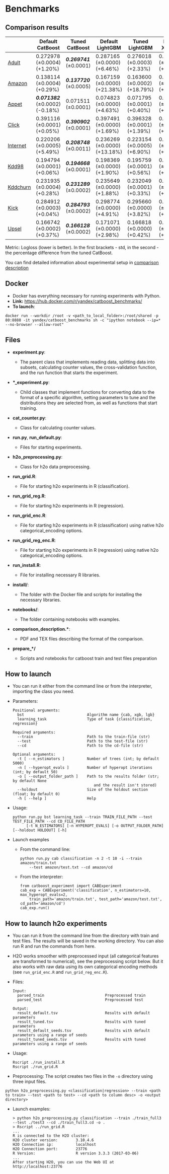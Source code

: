 # Benchmarks

## Comparison results

| | Default CatBoost | Tuned CatBoost | Default LightGBM | Tuned LightGBM | Default XGBoost | Tuned XGBoost | Default H2O | Tuned H2O
--- | --- | --- | --- | --- | --- | --- | --- | ---
[Adult](https://archive.ics.uci.edu/ml/datasets/Adult) | 0.272978 (±0.0004) (+1.20%) | _**0.269741**_ (±0.0001) | 0.287165 (±0.0000) (+6.46%) | 0.276018 (±0.0003) (+2.33%) | 0.280087 (±0.0000) (+3.84%) | 0.275423 (±0.0002) (+2.11%) | 0.276066 (±0.0000) (+2.35%) | 0.275104 (±0.0003) (+1.99%)
[Amazon](https://www.kaggle.com/c/amazon-employee-access-challenge) | 0.138114 (±0.0004) (+0.29%) | _**0.137720**_ (±0.0005) | 0.167159 (±0.0000) (+21.38%) | 0.163600 (±0.0002) (+18.79%) | 0.165365 (±0.0000) (+20.07%) | 0.163271 (±0.0001) (+18.55%) | 0.169497 (±0.0000) (+23.07%) | 0.162641 (±0.0001) (+18.09%)
[Appet](http://www.kdd.org/kdd-cup/view/kdd-cup-2009/Data) | _**0.071382**_ (±0.0002) (-0.18%) | 0.071511 (±0.0001) | 0.074823 (±0.0000) (+4.63%) | 0.071795 (±0.0001) (+0.40%) | 0.074659 (±0.0000) (+4.40%) | 0.071760 (±0.0000) (+0.35%) | 0.073554 (±0.0000) (+2.86%) | 0.072457 (±0.0002) (+1.32%)
[Click](http://www.kdd.org/kdd-cup/view/kdd-cup-2012-track-2) | 0.391116 (±0.0001) (+0.05%) | _**0.390902**_ (±0.0001) | 0.397491 (±0.0000) (+1.69%) | 0.396328 (±0.0001) (+1.39%) | 0.397638 (±0.0000) (+1.72%) | 0.396242 (±0.0000) (+1.37%) | 0.397853 (±0.0000) (+1.78%) | 0.397595 (±0.0001) (+1.71%)
[Internet](https://kdd.ics.uci.edu/databases/internet_usage/internet_usage.html) | 0.220206 (±0.0005) (+5.49%) | _**0.208748**_ (±0.0011) | 0.236269 (±0.0000) (+13.18%) | 0.223154 (±0.0005) (+6.90%) | 0.234678 (±0.0000) (+12.42%) | 0.225323 (±0.0002) (+7.94%) | 0.240228 (±0.0000) (+15.08%) | 0.222091 (±0.0005) (+6.39%)
[Kdd98](https://kdd.ics.uci.edu/databases/kddcup98/kddcup98.html) | 0.194794 (±0.0001) (+0.06%) | _**0.194668**_ (±0.0001) | 0.198369 (±0.0000) (+1.90%) | 0.195759 (±0.0001) (+0.56%) | 0.197949 (±0.0000) (+1.69%) | 0.195677 (±0.0000) (+0.52%) | 0.196075 (±0.0000) (+0.72%) | 0.195395 (±0.0000) (+0.37%)
[Kddchurn](http://www.kdd.org/kdd-cup/view/kdd-cup-2009/Data) | 0.231935 (±0.0004) (+0.28%) | _**0.231289**_ (±0.0002) | 0.235649 (±0.0000) (+1.88%) | 0.232049 (±0.0001) (+0.33%) | 0.233693 (±0.0000) (+1.04%) | 0.233123 (±0.0001) (+0.79%) | 0.232874 (±0.0000) (+0.68%) | 0.232752 (±0.0000) (+0.63%)
[Kick](https://www.kaggle.com/c/DontGetKicked) | 0.284912 (±0.0003) (+0.04%) | _**0.284793**_ (±0.0002) | 0.298774 (±0.0000) (+4.91%) | 0.295660 (±0.0000) (+3.82%) | 0.298161 (±0.0000) (+4.69%) | 0.294647 (±0.0000) (+3.46%) | 0.296355 (±0.0000) (+4.06%) | 0.294814 (±0.0003) (+3.52%)
[Upsel](http://www.kdd.org/kdd-cup/view/kdd-cup-2009/Data) | 0.166742 (±0.0002) (+0.37%) | _**0.166128**_ (±0.0002) | 0.171071 (±0.0000) (+2.98%) | 0.166818 (±0.0000) (+0.42%) | 0.168732 (±0.0000) (+1.57%) | 0.166322 (±0.0001) (+0.12%) | 0.169807 (±0.0000) (+2.21%) | 0.168241 (±0.0001) (+1.27%)


Metric: Logloss (lower is better). In the first brackets - std, in the second - the percentage difference from the tuned CatBoost.


You can find detailed information about experimental setup in [comparison description](https://github.com/yandexdataschool/catboost_research/blob/master/experiments/comparison_description.pdf)

## Docker

* Docker has everything necessary for running experiments with Python.
* __Link:__  https://hub.docker.com/r/yandex/catboost_benchmarks/
* __To launch__:

```
docker run --workdir /root -v <path_to_local_folder>:/root/shared -p 80:8888 -it yandex/catboost_benchmarks sh -c "ipython notebook --ip=* --no-browser --allow-root"
```

## Files

* __experiment.py__:
   * The parent class that implements reading data, splitting data into subsets, calculating counter values, the cross-validation function, and the run function that starts the experiment.

* __\*\_experiment.py__:
   * Child classes that implement functions for converting data to the format of a specific algorithm, setting parameters to tune and the distributions they are selected from, as well as functions that start training.

* __cat_counter.py__:
   * Class for calculating counter values.

* __run.py__, __run_default.py__:
   * Files for starting experiments.
   
* __h2o\_preprocessing.py__:
   * Class for h2o data preprocessing.
   
* __run\_grid.R__:
   * File for starting h2o experiments in R (classification).
   
* __run\_grid\_reg.R__:
   * File for starting h2o experiments in R (regression).
   
* __run\_grid\_enc.R__:
   * File for starting h2o experiments in R (classification) using native h2o categorical_encoding options.
   
* __run\_grid\_reg\_enc.R__:
   * File for starting h2o experiments in R (regression) using native h2o categorical_encoding options.

* __run_install.R__:
   * File for installing necessary R libraries.
   
* __install/__:
   * The folder with the Docker file and scripts for installing the necessary libraries.

* __notebooks/__:
   * The folder containing notebooks with examples.

* __comparison_description.\*__:
   * PDF and TEX files describing the format of the comparison.

* __prepare\_\*/__
   * Scripts and notebooks for catboost train and test files preparation
## How to launch

* You can run it either from the command line or from the interpreter, importing the class you need.

* Parameters:
    ```
    Positional arguments:
      bst                            Algorithm name {cab, xgb, lgb}
      learning_task                  Type of task {classification, regression}

    Required arguments:
      --train                        Path to the train-file (str)
      --test                         Path to the test-file (str)
      --cd                           Path to the cd-file (str)

    Optional arguments:
      -t [ --n_estimators ]          Number of trees (int; by default 5000)
      -n [ --hyperopt_evals ]        Number of hyperopt iterations (int; by default 50)
      -o [ --output_folder_path ]    Path to the results folder (str; by default None
                                        and the result isn't stored)
      --holdout                      Size of the holdout section (float; by default 0)
      -h [ --help ]                  Help
   ```

* Usage:
    ```
    python run.py bst learning_task --train TRAIN_FILE_PATH --test TEST_FILE_PATH --cd CD_FILE_PATH 
          [-t N_ESTIMATORS] [-n HYPEROPT_EVALS] [-o OUTPUT_FOLDER_PATH] [--holdout HOLDOUT] [-h]
    ```

* Launch examples
    * From the command line:
        ```
        python run.py cab classification -n 2 -t 10 -i --train amazon/train.txt
            --test amazon/test.txt --cd amazon/cd
        ```

    * From the interpreter:
        ```
        from catboost_experiment import CABExperiment
        cab_exp = CABExperiment('classification', n_estimators=10, max_hyperopt_evals=2,
            train_path='amazon/train.txt', test_path='amazon/test.txt', cd_path='amazon/cd')
        cab_exp.run()
        ```
## How to launch h2o experiments

* You can run it from the command line from the directory with train and test files. The results will be saved in the working directory. You can also run R and run the commands from here. 

* H2O works smoother with preprocessed input (all categorical features are transformed to numerical), see the preprocessing script below. But it also works with raw data using its own categorical encoding methods (see `run_grid_enc.R` and `run_grid_reg_enc.R`).

* Files:
    ```
    Input:
      parsed_train                           Preprocessed train
      parsed_test                            Preprocessed test

    Output:
      result_default.tsv                     Results with default parameters
      result_tuned.tsv                       Results with tuned parameters
      result_default_seeds.tsv               Results with default parameters using a range of seeds
      result_tuned_seeds.tsv                 Results with tuned parameters using a range of seeds
   ```

* Usage:
    ```
    Rscript ./run_install.R
    Rscript ./run_grid.R
    ```

* Preprocessing:
The script creates two files in the `-o` directory using three input files.
```
python h2o_preprocessing.py <classification|regression> --train <path to train> --test <path to test> --cd <path to column desc> -o <output directory>
```

* Launch examples:
    ```
    > python h2o_preprocessing.py classification --train ./train_full3 --test ./test3 --cd ./train_full3.cd -o .
    > Rscript ../run_grid.R
    ...
    R is connected to the H2O cluster:
    H2O cluster version:        3.10.4.6
    H2O Connection ip:          localhost
    H2O Connection port:        23776
    R Version:                  R version 3.3.3 (2017-03-06)
    ...
    After starting H2O, you can use the Web UI at http://localhost:23776
    ```

